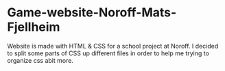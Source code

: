 # Game-website-Noroff-Mats-Fjellheim
 
Website is made with HTML & CSS for a school project at Noroff.
I decided to split some parts of CSS up different files in order to help me trying to organize css abit more.